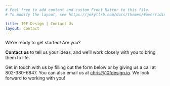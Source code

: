 ```yaml
---
# Feel free to add content and custom Front Matter to this file.
# To modify the layout, see https://jekyllrb.com/docs/themes/#overriding-theme-defaults

title: 10F Design | Contact Us
layout: contact
---
```


We’re ready to get started! Are you?

**Contact us** to tell us your ideas, and we’ll work closely with you to bring them to life. 

Get in touch with us by filling out the form below or by giving us a call at 802-380-6847. You can also email us at [chris@10fdesign.io](mailto:chris@10fdesign.io). We look forward to working with you!